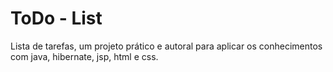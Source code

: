 
# ToDo - List
Lista de tarefas, um projeto prático e autoral para aplicar os conhecimentos com java, hibernate, jsp, html e css.
